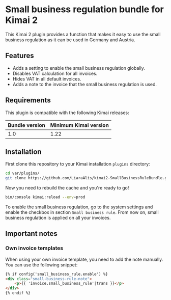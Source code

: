 # Small business regulation bundle for Kimai 2
This Kimai 2 plugin provides a function that makes it easy to use the small business regulation as it can be used in Germany and Austria.

## Features
* Adds a setting to enable the small business regulation globally.
* Disables VAT calculation for all invoices.
* Hides VAT in all default invoices.
* Adds a note to the invoice that the small business regulation is used.

## Requirements
This plugin is compatible with the following Kimai releases:

| Bundle version   | Minimum Kimai version |
|------------------|-----------------------|
| 1.0              | 1.22                  |

## Installation
First clone this repository to your Kimai installation `plugins` directory:

```bash
cd var/plugins/
git clone https://github.com/LiaraAlis/kimai2-SmallBusinessRuleBundle.git SmallBusinessRuleBundle
```

Now you need to rebuild the cache and you're ready to go!

```bash
bin/console kimai:reload --env=prod
```

To enable the small business regulation, go to the system settings and enable the checkbox in section `Small business rule`. From now on, small business regulation is applied on all your invoices.


## Important notes
### Own invoice templates
When using your own invoice template, you need to add the note manually. You can use the following snippet:
```html
{% if config('small_business_rule.enable') %}
<div class="small-business-rule-note">
    <p>{{ 'invoice.small_business_rule'|trans }}</p>
</div>
{% endif %}
```
